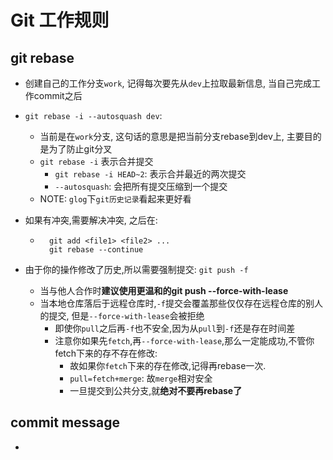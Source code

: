 # Git 工作规则

## git rebase

- 创建自己的工作分支`work`, 记得每次要先从`dev`上拉取最新信息, 当自己完成工作commit之后

- `git rebase -i --autosquash dev`: 

    - 当前是在`work`分支, 这句话的意思是把当前分支rebase到dev上, 主要目的是为了防止git分叉
    - `git rebase -i` 表示合并提交
        - `git rebase -i HEAD~2`: 表示合并最近的两次提交
        - `--autosquash`: 会把所有提交压缩到一个提交
    - NOTE: `glog`下`git历史记录`看起来更好看

- 如果有冲突,需要解决冲突, 之后在:

    - ```
        git add <file1> <file2> ...
        git rebase --continue
        ```

- 由于你的操作修改了历史,所以需要强制提交: `git push -f`

    - 当与他人合作时**建议使用更温和的git push --force-with-lease**
    - 当本地仓库落后于远程仓库时,`-f`提交会覆盖那些仅仅存在远程仓库的别人的提交, 但是`--force-with-lease`会被拒绝
        - 即使你`pull`之后再`-f`也不安全,因为从`pull`到`-f`还是存在时间差
        - 注意你如果先`fetch`,再`--force-with-lease`,那么一定能成功,不管你fetch下来的存不存在修改:
            - 故如果你`fetch`下来的存在修改,记得再rebase一次.
            - `pull=fetch+merge`: 故`merge`相对安全
            - 一旦提交到公共分支,就**绝对不要再rebase了**

## commit message

- 